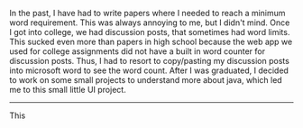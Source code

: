 In the past, I have had to write papers where I needed to reach a minimum word requirement. This was always annoying to me, but I didn't mind. Once I got into college, we had discussion posts, that sometimes had word limits.
This sucked even more than papers in high school because the web app we used for college assignments did not have a built in word counter for discussion posts. Thus, I had to resort to copy/pasting my discussion posts into microsoft word to see the word count.
After I was graduated, I decided to work on some small projects to understand more about java, which led me to this small little UI project.

----------------------------------------------------------------------------------------------------------------------------------------------------------------

This 
